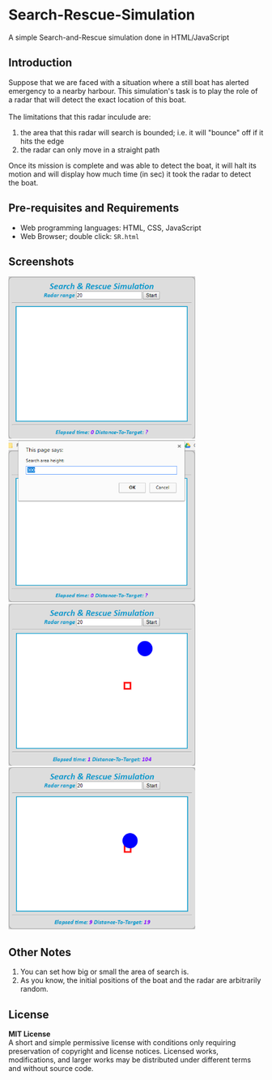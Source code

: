 # Search-Rescue-Simulation
A simple Search-and-Rescue simulation done in HTML/JavaScript

## Introduction
Suppose that we are faced with a situation where a still boat has alerted emergency to a nearby harbour. This simulation's task is to play the role of a radar that will detect the exact location of this boat. <br />
<br />
The limitations that this radar inculude are:
1. the area that this radar will search is bounded; i.e. it will "bounce" off if it hits the edge
2. the radar can only move in a straight path

Once its mission is complete and was able to detect the boat, it will halt its motion and will display how much time (in sec) it took the radar to detect the boat.

## Pre-requisites and Requirements
- Web programming languages: HTML, CSS, JavaScript
- Web Browser; double click: `SR.html`

## Screenshots
<img src="screenshots/sc_1.png" alt="sc1" width="369px" height="320px"> <img src="screenshots/sc_2.png" alt="sc2" width="369px" height="320px">
<img src="screenshots/sc_3.png" alt="sc3" width="369px" height="320px"> <img src="screenshots/sc_4.png" alt="sc4" width="369px" height="320px">

## Other Notes
1. You can set how big or small the area of search is.
2. As you know, the initial positions of the boat and the radar are arbitrarily random.

## License
**MIT License** <br /> 
A short and simple permissive license with conditions only requiring preservation of copyright and license notices. Licensed works, modifications, and larger works may be distributed under different terms and without source code.
